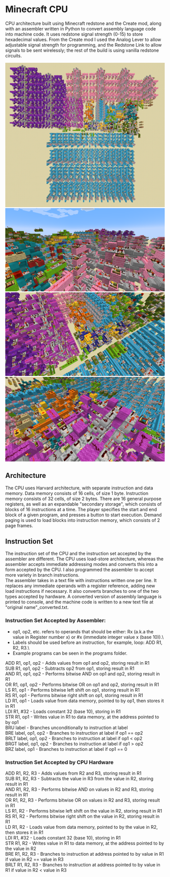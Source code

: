 # Minecraft CPU
CPU architecture built using Minecraft redstone and the Create mod, along with an assembler written in Python to convert assembly language code into machine code. It uses redstone signal strength (0-15) to store hexadecimal values. From the Create mod I used the Analog Lever to allow adjustable signal strength for programming, and the Redstone Link to allow signals to be sent wirelessly; the rest of the build is using vanilla redstone circuits.

![Image of the minecraft build](images/cpu1.png)\
![Image of the minecraft build](images/cpu2.png)\
![Image of the minecraft build](images/cpu3.png)\
![Image of the minecraft build](images/cpu4.png)

## Architecture
The CPU uses Harvard architecture, with separate instruction and data memory. Data memory consists of 16 cells, of size 1 byte. Instruction memory consists of 32 cells, of size 2 bytes. There are 16 general purpose registers, as well as an expandable "secondary storage", which consists of blocks of 16 instructions at a time. The player specifies the start and end block of a given program, and presses a button to start execution. Demand paging is used to load blocks into instruction memory, which consists of 2 page frames.

## Instruction Set
The instruction set of the CPU and the instruction set accepted by the assembler are different. The CPU uses load-store architecture, whereas the assembler accepts immediate addressing modes and converts this into a form accepted by the CPU. I also programmed the assembler to accept more variety in branch instructions.\
The assembler takes in a text file with instructions written one per line. It replaces any immediate operands with a register reference, adding new load instructions if necessary. It also converts branches to one of the two types accepted by hardware. A converted version of assembly language is printed to console, and the machine code is written to a new text file at "original name"_converted.txt.

### Instruction Set Accepted by Assembler:
- op1, op2, etc. refers to operands that should be either: Rx (a.k.a the value in Register number x) or #x (immediate integer value x (base 10)).\
- Labels should be used before an instruction, for example, loop: ADD R1, R2, R3.\
- Example programs can be seen in the programs folder.

ADD R1, op1, op2        - Adds values from op1 and op2, storing result in R1\
SUB R1, op1, op2        - Subtracts op2 from op1, storing result in R1\
AND R1, op1, op2        - Performs bitwise AND on op1 and op2, storing result in R1\
OR R1, op1, op2         - Performs bitwise OR on op1 and op2, storing result in R1\
LS R1, op1              - Performs bitwise left shift on op1, storing result in R1\
RS R1, op1              - Performs bitwise right shift on op1, storing result in R1\
LD R1, op1              - Loads value from data memory, pointed to by op1, then stores it in R1\
LDI R1, #32             - Loads constant 32 (base 10), storing in R1\
STR R1, op1             - Writes value in R1 to data memory, at the address pointed to by op1\
BRU label               - Branches unconditionally to instruction at label\
BRE label, op1, op2     - Branches to instruction at label if op1 == op2\
BRLT label, op1, op2    - Branches to instruction at label if op1 < op2\
BRGT label, op1, op2    - Branches to instruction at label if op1 > op2\
BRZ label, op1          - Branches to instruction at label if op1 == 0

### Instruction Set Accepted by CPU Hardware
ADD R1, R2, R3      - Adds values from R2 and R3, storing result in R1\
SUB R1, R2, R3      - Subtracts the value in R3 from the value in R2, storing result in R1\
AND R1, R2, R3      - Performs bitwise AND on values in R2 and R3, storing result in R1\
OR R1, R2, R3       - Performs bitwise OR on values in R2 and R3, storing result in R1\
LS R1, R2           - Performs bitwise left shift on the value in R2, storing result in R1\
RS R1, R2           - Performs bitwise right shift on the value in R2, storing result in R1\
LD R1, R2           - Loads value from data memory, pointed to by the value in R2, then stores it in R1\
LDI R1, #32         - Loads constant 32 (base 10), storing in R1\
STR R1, R2          - Writes value in R1 to data memory, at the address pointed to by the value in R2\
BRE R1, R2, R3      - Branches to instruction at address pointed to by value in R1 if value in R2 == value in R3\
BRLT R1, R2, R3     - Branches to instruction at address pointed to by value in R1 if value in R2 < value in R3